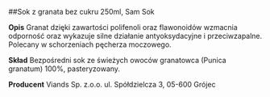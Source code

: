 ##Sok z granata bez cukru 250ml, Sam Sok

**Opis** Granat dzięki zawartości polifenoli oraz flawonoidów wzmacnia odporność oraz wykazuje silne działanie antyoksydacyjne i przeciwzapalne. Polecany w schorzeniach pęcherza moczowego.

**Skład** Bezpośredni sok ze świeżych owoców granatowca (Punica granatum) 100%, pasteryzowany.

**Producent** Viands Sp. z.o.o.
ul. Spółdzielcza 3, 05-600 Grójec
